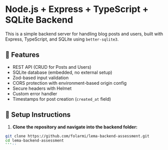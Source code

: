 # Node.js + Express + TypeScript + SQLite Backend

This is a simple backend server for handling blog posts and users, built with Express, TypeScript, and SQLite using `better-sqlite3`.

## 🚀 Features

- REST API (CRUD for Posts and Users)
- SQLite database (embedded, no external setup)
- Zod-based input validation
- CORS protection with environment-based origin config
- Secure headers with Helmet
- Custom error handler
- Timestamps for post creation (`created_at` field)

## 🔧 Setup Instructions

1. **Clone the repository and navigate into the backend folder:**

````bash
git clone https://github.com/folarmi/lema-backend-assessment.git
cd lema-backend-assessment
```''
````
